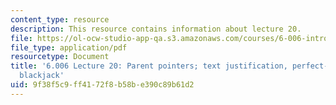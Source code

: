 ```yaml
---
content_type: resource
description: This resource contains information about lecture 20.
file: https://ol-ocw-studio-app-qa.s3.amazonaws.com/courses/6-006-introduction-to-algorithms-fall-2011/9f38f5c9ff4172f8b58be390c89b61d2_MIT6_006F11_lec20.pdf
file_type: application/pdf
resourcetype: Document
title: '6.006 Lecture 20: Parent pointers; text justification, perfect-information
  blackjack'
uid: 9f38f5c9-ff41-72f8-b58b-e390c89b61d2
---
```

